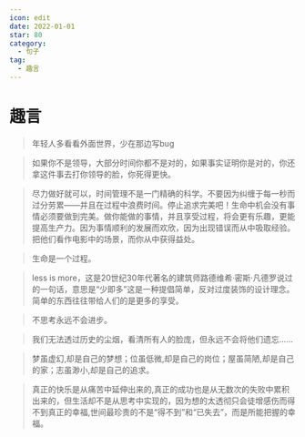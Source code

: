 ```yaml
---
icon: edit
date: 2022-01-01
star: 80
category:
  - 句子
tag:
  - 趣言
---
```


# 趣言

> 年轻人多看看外面世界，少在那边写bug

> 如果你不是领导，大部分时间你都不是对的，如果事实证明你是对的，你还拿这件事去打你领导的脸，你死得更快。

> 尽力做好就可以，时间管理不是一门精确的科学。不要因为纠缠于每一秒而过分劳累——并且在过程中浪费时间。停止追求完美吧！生命中机会没有事情必须要做到完美。做你能做的事情，并且享受过程，将会更有乐趣，更能提高生产力。因为事情顺利的发展而欢欣，因为出现错误而从中吸取经验。把他们看作电影中的场景，而你从中获得益处。

> 生命是一个过程。

> less is more，这是20世纪30年代著名的建筑师路德维希·密斯·凡德罗说过的一句话，意思是“少即多”这是一种提倡简单，反对过度装饰的设计理念。简单的东西往往带给人们的是更多的享受。

> 不思考永远不会进步。

> 我们无法透过历史的尘烟，看清所有人的脸庞，但永远不会将他们遗忘......

> 梦虽虚幻,却是自己的梦想；位虽低微,却是自己的岗位；屋虽简陋,却是自己的家；志虽渺小,却是自己的追求。

> 真正的快乐是从痛苦中延伸出来的,真正的成功也是从无数次的失败中累积出来的，但生活却不是从思考中实现的，因为想的太透彻只会徒增感伤而得不到真正的幸福,世间最珍贵的不是“得不到”和“已失去”，而是所能把握的幸福。

